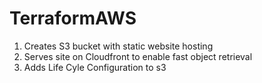 # TerraformAWS

1. Creates S3 bucket with static website hosting
2. Serves site on Cloudfront to enable fast object retrieval
3. Adds Life Cyle Configuration to s3
